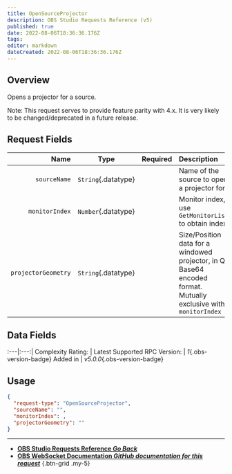 ```yaml
---
title: OpenSourceProjector
description: OBS Studio Requests Reference (v5)
published: true
date: 2022-08-06T18:36:36.176Z
tags: 
editor: markdown
dateCreated: 2022-08-06T18:36:36.176Z
---
```


## Overview
Opens a projector for a source.

Note: This request serves to provide feature parity with 4.x. It is very likely to be changed/deprecated in a future release.

## Request Fields
Name | Type | Required| Description |
----:|:----:|:-------:|:------------|
`sourceName` | `String`{.datatype} | <i class="mdi mdi-check-bold"></i> | Name of the source to open a projector for
`monitorIndex` | `Number`{.datatype} | <i class="mdi mdi-close-thick"></i> | Monitor index, use `GetMonitorList` to obtain index
`projectorGeometry` | `String`{.datatype} | <i class="mdi mdi-close-thick"></i> | Size/Position data for a windowed projector, in Qt Base64 encoded format. Mutually exclusive with `monitorIndex`

## Data Fields
:---|:---:|
Complexity Rating: | <span class="stars stars--3"></span>
Latest Supported RPC Version: | *1*{.obs-version-badge}
Added in | *v5.0.0*{.obs-version-badge}

## Usage
```json
{
  "request-type": "OpenSourceProjector",
  "sourceName": "",
  "monitorIndex": ,
  "projectorGeometry": ""
}
```

---

- [<i class="mdi mdi-chevron-left"></i>**OBS Studio Requests Reference *Go Back***](/en/Broadcasters/OBS/Requests)
- [<i class="mdi mdi-github"></i> **OBS WebSocket Documentation *GitHub documentation for this request***](https://github.com/obsproject/obs-websocket/blob/master/docs/generated/protocol.md#opensourceprojector)
{.btn-grid .my-5}